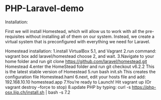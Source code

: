 # PHP-Laravel-demo
Installation:

First we will install Homestead, which will allow us to work with all the pre-requisites without installing all of them on our system. Instead, we create a virtual system that is preconfigured with everything we need for Laravel.

Homestead installation: 
1.install VirtualBox 5.1, and Vagrant
2.run command: 
vagrant box add laravel/homestead 
choose 2, and wait.
3.Navigate to your home folder and run 
git clone https://github.com/laravel/homestead.git Homestead
4.enter the HomeStead folder and run 
	git checkout v6.2.2
This is the latest stable version of Homestead
5.run 
	bash init.sh
This creates the configuration file Homestead.haml
6.next, edit your hosts file and add: 
	192.168.10.10  homestead.app
7.You’re ready to Launch!
Hit vagrant up 
(Or vagrant destroy –force to stop)
8.update PHP by typing:
curl -s https://php-osx.liip.ch/install.sh | bash -s 7.2

